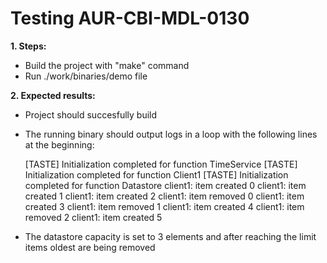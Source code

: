 # Testing AUR-CBI-MDL-0130

**1. Steps:**

* Build the project with "make" command
* Run ./work/binaries/demo file

**2. Expected results:**

* Project should succesfully build
* The running binary should output logs in a loop with the following lines at the beginning:

    [TASTE] Initialization completed for function TimeService
    [TASTE] Initialization completed for function Client1
    [TASTE] Initialization completed for function Datastore
    client1: item created 0
    client1: item created 1
    client1: item created 2
    client1: item removed 0
    client1: item created 3
    client1: item removed 1
    client1: item created 4
    client1: item removed 2
    client1: item created 5

* The datastore capacity is set to 3 elements and after reaching the limit items oldest are being removed
